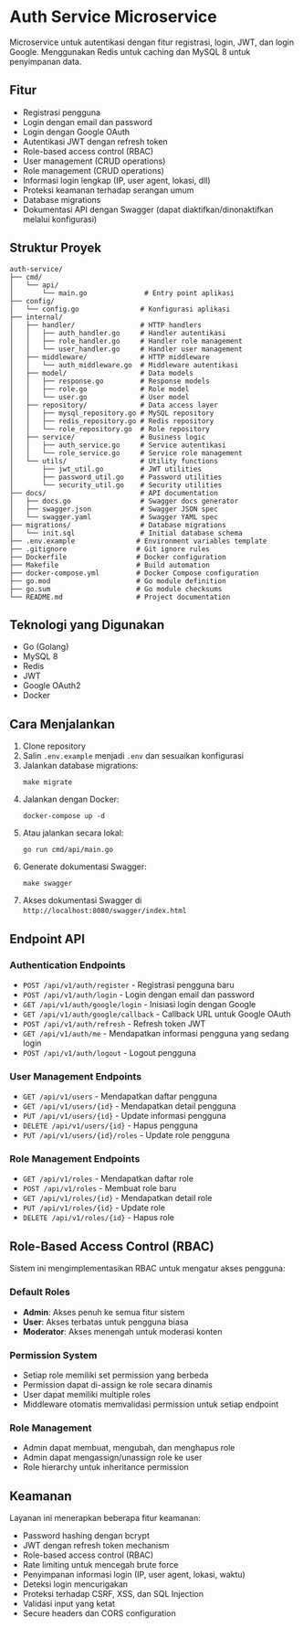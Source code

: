 # Auth Service Microservice

Microservice untuk autentikasi dengan fitur registrasi, login, JWT, dan login Google. Menggunakan Redis untuk caching dan MySQL 8 untuk penyimpanan data.

## Fitur

- Registrasi pengguna
- Login dengan email dan password
- Login dengan Google OAuth
- Autentikasi JWT dengan refresh token
- Role-based access control (RBAC)
- User management (CRUD operations)
- Role management (CRUD operations)
- Informasi login lengkap (IP, user agent, lokasi, dll)
- Proteksi keamanan terhadap serangan umum
- Database migrations
- Dokumentasi API dengan Swagger (dapat diaktifkan/dinonaktifkan melalui konfigurasi)

## Struktur Proyek

```
auth-service/
├── cmd/
│   └── api/
│       └── main.go              # Entry point aplikasi
├── config/
│   └── config.go               # Konfigurasi aplikasi
├── internal/
│   ├── handler/                # HTTP handlers
│   │   ├── auth_handler.go     # Handler autentikasi
│   │   ├── role_handler.go     # Handler role management
│   │   └── user_handler.go     # Handler user management
│   ├── middleware/             # HTTP middleware
│   │   └── auth_middleware.go  # Middleware autentikasi
│   ├── model/                  # Data models
│   │   ├── response.go         # Response models
│   │   ├── role.go             # Role model
│   │   └── user.go             # User model
│   ├── repository/             # Data access layer
│   │   ├── mysql_repository.go # MySQL repository
│   │   ├── redis_repository.go # Redis repository
│   │   └── role_repository.go  # Role repository
│   ├── service/                # Business logic
│   │   ├── auth_service.go     # Service autentikasi
│   │   └── role_service.go     # Service role management
│   └── utils/                  # Utility functions
│       ├── jwt_util.go         # JWT utilities
│       ├── password_util.go    # Password utilities
│       └── security_util.go    # Security utilities
├── docs/                       # API documentation
│   ├── docs.go                 # Swagger docs generator
│   ├── swagger.json            # Swagger JSON spec
│   └── swagger.yaml            # Swagger YAML spec
├── migrations/                 # Database migrations
│   └── init.sql                # Initial database schema
├── .env.example               # Environment variables template
├── .gitignore                 # Git ignore rules
├── Dockerfile                 # Docker configuration
├── Makefile                   # Build automation
├── docker-compose.yml         # Docker Compose configuration
├── go.mod                     # Go module definition
├── go.sum                     # Go module checksums
└── README.md                  # Project documentation
```

## Teknologi yang Digunakan

- Go (Golang)
- MySQL 8
- Redis
- JWT
- Google OAuth2
- Docker

## Cara Menjalankan

1. Clone repository
2. Salin `.env.example` menjadi `.env` dan sesuaikan konfigurasi
3. Jalankan database migrations:
   ```
   make migrate
   ```
4. Jalankan dengan Docker:
   ```
   docker-compose up -d
   ```
5. Atau jalankan secara lokal:
   ```
   go run cmd/api/main.go
   ```
6. Generate dokumentasi Swagger:
   ```
   make swagger
   ```
7. Akses dokumentasi Swagger di `http://localhost:8080/swagger/index.html`

## Endpoint API

### Authentication Endpoints
- `POST /api/v1/auth/register` - Registrasi pengguna baru
- `POST /api/v1/auth/login` - Login dengan email dan password
- `GET /api/v1/auth/google/login` - Inisiasi login dengan Google
- `GET /api/v1/auth/google/callback` - Callback URL untuk Google OAuth
- `POST /api/v1/auth/refresh` - Refresh token JWT
- `GET /api/v1/auth/me` - Mendapatkan informasi pengguna yang sedang login
- `POST /api/v1/auth/logout` - Logout pengguna

### User Management Endpoints
- `GET /api/v1/users` - Mendapatkan daftar pengguna
- `GET /api/v1/users/{id}` - Mendapatkan detail pengguna
- `PUT /api/v1/users/{id}` - Update informasi pengguna
- `DELETE /api/v1/users/{id}` - Hapus pengguna
- `PUT /api/v1/users/{id}/roles` - Update role pengguna

### Role Management Endpoints
- `GET /api/v1/roles` - Mendapatkan daftar role
- `POST /api/v1/roles` - Membuat role baru
- `GET /api/v1/roles/{id}` - Mendapatkan detail role
- `PUT /api/v1/roles/{id}` - Update role
- `DELETE /api/v1/roles/{id}` - Hapus role

## Role-Based Access Control (RBAC)

Sistem ini mengimplementasikan RBAC untuk mengatur akses pengguna:

### Default Roles
- **Admin**: Akses penuh ke semua fitur sistem
- **User**: Akses terbatas untuk pengguna biasa
- **Moderator**: Akses menengah untuk moderasi konten

### Permission System
- Setiap role memiliki set permission yang berbeda
- Permission dapat di-assign ke role secara dinamis
- User dapat memiliki multiple roles
- Middleware otomatis memvalidasi permission untuk setiap endpoint

### Role Management
- Admin dapat membuat, mengubah, dan menghapus role
- Admin dapat mengassign/unassign role ke user
- Role hierarchy untuk inheritance permission

## Keamanan

Layanan ini menerapkan beberapa fitur keamanan:

- Password hashing dengan bcrypt
- JWT dengan refresh token mechanism
- Role-based access control (RBAC)
- Rate limiting untuk mencegah brute force
- Penyimpanan informasi login (IP, user agent, lokasi, waktu)
- Deteksi login mencurigakan
- Proteksi terhadap CSRF, XSS, dan SQL Injection
- Validasi input yang ketat
- Secure headers dan CORS configuration
